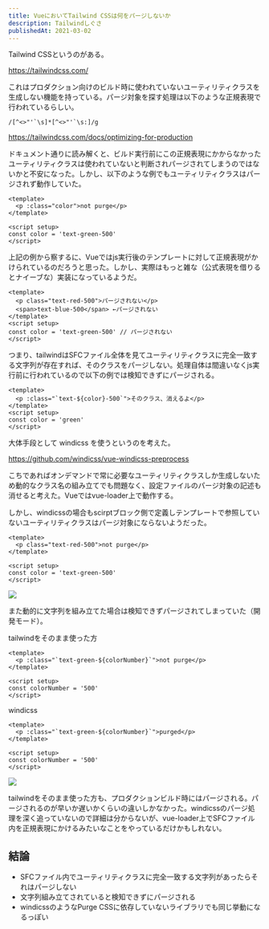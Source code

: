 ```yaml
---
title: VueにおいてTailwind CSSは何をパージしないか
description: Tailwindしぐさ
publishedAt: 2021-03-02
---
```


Tailwind CSSというのがある。

https://tailwindcss.com/

これはプロダクション向けのビルド時に使われていないユーティリティクラスを生成しない機能を持っている。パージ対象を探す処理は以下のような正規表現で行われているらしい。

```shell
/[^<>"'`\s]*[^<>"'`\s:]/g
```

https://tailwindcss.com/docs/optimizing-for-production

ドキュメント通りに読み解くと、ビルド実行前にこの正規表現にかからなかったユーティリティクラスは使われていないと判断されパージされてしまうのではないかと不安になった。しかし、以下のような例でもユーティリティクラスはパージされず動作していた。

```vue
<template>
  <p :class="color">not purge</p>
</template>

<script setup>
const color = 'text-green-500'
</script>
```

上記の例から察するに、Vueではjs実行後のテンプレートに対して正規表現がかけられているのだろうと思った。しかし、実際はもっと雑な（公式表現を借りるとナイーブな）実装になっているようだ。

```vue
<template>
  <p class="text-red-500">パージされない</p>
  <span>text-blue-500</span> ←パージされない
</template>
<script setup>
const color = 'text-green-500' // パージされない
</script>
```

つまり、tailwindはSFCファイル全体を見てユーティリティクラスに完全一致する文字列が存在すれば、そのクラスをパージしない。処理自体は間違いなくjs実行前に行われているので以下の例では検知できずにパージされる。

```vue
<template>
  <p :class="`text-${color}-500`">そのクラス、消えるよ</p>
</template>
<script setup>
const color = 'green'
</script>
```

大体手段として windicss を使うというのを考えた。

https://github.com/windicss/vue-windicss-preprocess

こちであればオンデマンドで常に必要なユーティリティクラスしか生成しないため動的なクラス名の組み立てでも問題なく、設定ファイルのパージ対象の記述も消せると考えた。Vueではvue-loader上で動作する。

しかし、windicssの場合もscirptブロック側で定義しテンプレートで参照していないユーティリティクラスはパージ対象にならないようだった。

```vue
<template>
  <p class="text-red-500">not purge</p>
</template>

<script setup>
const color = 'text-green-500'
</script>

```

![](https://i.gyazo.com/f176906777f304f2ce251f7bf939beed.png)

また動的に文字列を組み立てた場合は検知できずパージされてしまっていた（開発モード）。

tailwindをそのまま使った方

```vue
<template>
  <p :class="`text-green-${colorNumber}`">not purge</p>
</template>

<script setup>
const colorNumber = '500'
</script>
```

windicss

```vue
<template>
  <p :class="`text-green-${colorNumber}`">purged</p>
</template>

<script setup>
const colorNumber = '500'
</script>

```

![](https://i.gyazo.com/6a4d09bb197cf3b00b8dde674d335ea1.png)

tailwindをそのまま使った方も、プロダクションビルド時にはパージされる。パージされるのが早いか遅いかくらいの違いしかなかった。windicssのパージ処理を深く追っていないので詳細は分からないが、vue-loader上でSFCファイル内を正規表現にかけるみたいなことをやっているだけかもしれない。

## 結論

- SFCファイル内でユーティリティクラスに完全一致する文字列があったらそれはパージしない
- 文字列組み立てされていると検知できずにパージされる
- windicssのようなPurge CSSに依存していないライブラリでも同じ挙動になるっぽい
